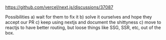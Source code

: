 https://github.com/vercel/next.js/discussions/37087

Possibilities
a) wait for them to fix it
b) solve it ourselves and hope they accept our PR
c) keep using nextjs and document the shittyness
c) move to reactjs to have better routing, but loose things like SSG, SSR, etc, out of the box.
